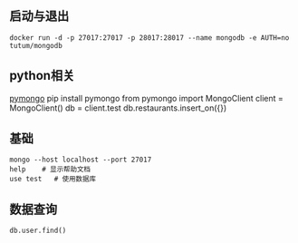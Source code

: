 ## 启动与退出
    docker run -d -p 27017:27017 -p 28017:28017 --name mongodb -e AUTH=no tutum/mongodb

## python相关
[pymongo](https://docs.mongodb.org/getting-started/python/client/)
    pip install pymongo
    from pymongo import MongoClient
    client = MongoClient()
    db = client.test
    db.restaurants.insert_on({<data>})

## 基础
    mongo --host localhost --port 27017
    help    # 显示帮助文档
    use test   # 使用数据库

## 数据查询
    db.user.find()

